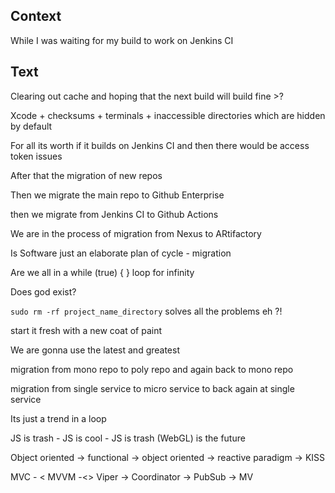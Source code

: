 
## Context
While I was waiting for my build to work on Jenkins CI 

## Text

Clearing out cache and hoping that the next build will build fine >?

Xcode + checksums + terminals + inaccessible directories which are hidden by default

For all its worth if it builds on Jenkins CI and then there would be access token issues

After that the migration of new repos

Then we migrate the main repo to Github Enterprise

then we migrate from Jenkins CI to Github Actions

We are in the process of migration from Nexus to ARtifactory

Is Software just an elaborate plan of cycle - migration

Are we all in a while (true) { } loop for infinity

Does god exist?

`sudo rm -rf project_name_directory` solves all the problems eh ?!

start it fresh with a new coat of paint

We are gonna use the latest and greatest

migration from mono repo to poly repo and again back to mono repo

migration from single service to micro service to back again at single service

Its just a trend in a loop

JS is trash - JS is cool - JS is trash (WebGL) is the future

Object oriented -> functional -> object oriented -> reactive paradigm -> KISS

MVC - < MVVM -<> Viper -> Coordinator -> PubSub -> MV